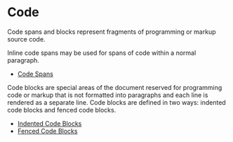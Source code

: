 # Code

Code spans and blocks represent fragments of programming or markup source code.

Inline code spans may be used for spans of code within a normal paragraph.

- [Code Spans](code-spans)

Code blocks are special areas of the document reserved for programming code
or markup that is not formatted into paragraphs and each line is rendered as a
separate line. Code blocks are defined in two ways: indented code blocks and
fenced code blocks.

- [Indented Code Blocks](indented-code-blocks)
- [Fenced Code Blocks](fenced-code-blocks)
